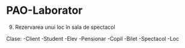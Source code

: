 # PAO-Laborator
9. Rezervarea unui loc în sala de spectacol

Clase:
-Client
  -Student
  -Elev
  -Pensionar
  -Copil
-Bilet
-Spectacol
-Loc

  
